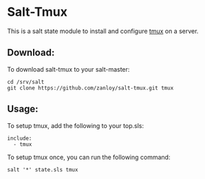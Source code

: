 # Salt-Tmux

This is a salt state module to install and configure [tmux](http://tmux.sourceforge.net/) on a server.

## Download:

To download salt-tmux to your salt-master:

```
cd /srv/salt
git clone https://github.com/zanloy/salt-tmux.git tmux
```

## Usage:

To setup tmux, add the following to your top.sls:

```
include:
  - tmux
```

To setup tmux once, you can run the following command:

```
salt '*' state.sls tmux
```
